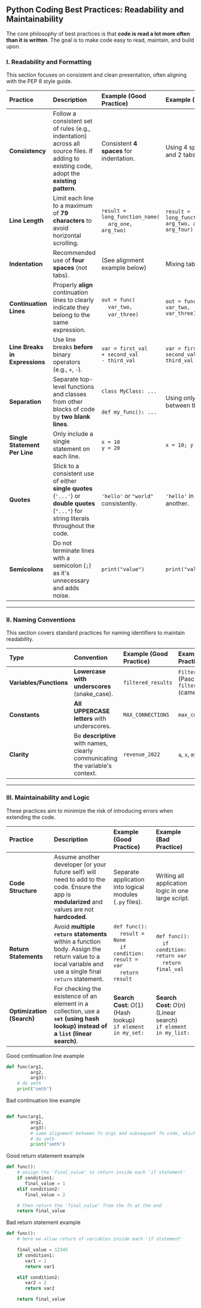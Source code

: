 ## Python Coding Best Practices: Readability and Maintainability

The core philosophy of best practices is that **code is read a lot more often than it is written**. The goal is to make code easy to read, maintain, and build upon.

### I. Readability and Formatting

This section focuses on consistent and clean presentation, often aligning with the PEP 8 style guide.

| Practice | Description | Example (Good Practice) | Example (Bad Practice) |
| :--- | :--- | :--- | :--- |
| **Consistency** | Follow a consistent set of rules (e.g., indentation) across all source files. If adding to existing code, adopt the **existing pattern**. | Consistent **4 spaces** for indentation. | Using 4 spaces in one file and 2 tabs in another. |
| **Line Length** | Limit each line to a maximum of **79 characters** to avoid horizontal scrolling. | `result = long_function_name(` <br> &nbsp;&nbsp;&nbsp;&nbsp;`arg_one, arg_two)` | `result = long_function_name(arg_one, arg_two, arg_three, arg_four)` |
| **Indentation** | Recommended use of **four spaces** (not tabs). | (See alignment example below) | Mixing tabs and spaces. |
| **Continuation Lines** | Properly **align** continuation lines to clearly indicate they belong to the same expression. | `out = func(` <br> &nbsp;&nbsp;&nbsp;&nbsp;`var_two,` <br> &nbsp;&nbsp;&nbsp;&nbsp;`var_three)` | `out = func(` <br> `var_two,` <br> `var_three)` |
| **Line Breaks in Expressions** | Use line breaks **before** binary operators (e.g., `+`, `-`). | `var = first_val` <br> `+ second_val` <br> `- third_val` | `var = first_val +` <br> `second_val -` <br> `third_val` |
| **Separation** | Separate top-level functions and classes from other blocks of code by **two blank lines**. | `class MyClass: ...` <br> <br> <br> `def my_func(): ...` | Using only one blank line between them. |
| **Single Statement Per Line** | Only include a single statement on each line. | `x = 10` <br> `y = 20` | `x = 10; y = 20` |
| **Quotes** | Stick to a consistent use of either **single quotes** (`'...'`) or **double quotes** (`"..."`) for string literals throughout the code. | `'hello'` or `"world"` consistently. | `'hello'` in one file, `"world"` in another. |
| **Semicolons** | Do not terminate lines with a semicolon (`;`) as it's unnecessary and adds noise. | `print("value")` | `print("value");` |

---

### II. Naming Conventions

This section covers standard practices for naming identifiers to maintain readability.

| Type | Convention | Example (Good Practice) | Example (Bad Practice) |
| :--- | :--- | :--- | :--- |
| **Variables/Functions** | **Lowercase with underscores** (snake\_case). | `filtered_results` | `FilteredResults` (PascalCase) or `filteredResults` (camelCase) |
| **Constants** | **All UPPERCASE letters** with underscores. | `MAX_CONNECTIONS` | `max_connections` |
| **Clarity** | Be **descriptive** with names, clearly communicating the variable's context. | `revenue_2022` | `a`, `x`, `myvar` |

---

### III. Maintainability and Logic

These practices aim to minimize the risk of introducing errors when extending the code.

| Practice | Description | Example (Good Practice) | Example (Bad Practice) |
| :--- | :--- | :--- | :--- |
| **Code Structure** | Assume another developer (or your future self) will need to add to the code. Ensure the app is **modularized** and values are not **hardcoded**. | Separate application into logical modules (`.py` files). | Writing all application logic in one large script. |
| **Return Statements** | Avoid **multiple `return` statements** within a function body. Assign the return value to a local variable and use a single final `return` statement. | `def func():` <br> &nbsp;&nbsp;&nbsp;&nbsp;`result = None` <br> &nbsp;&nbsp;&nbsp;&nbsp;`if condition: result = var` <br> &nbsp;&nbsp;&nbsp;&nbsp;`return result` | `def func():` <br> &nbsp;&nbsp;&nbsp;&nbsp;`if condition: return var` <br> &nbsp;&nbsp;&nbsp;&nbsp;`return final_val` |
| **Optimization (Search)** | For checking the existence of an element in a collection, use a **`set` (using hash lookup) instead of a `list` (linear search)**. | **Search Cost:** $O(1)$ (Hash lookup) <br> `if element in my_set:` | **Search Cost:** $O(n)$ (Linear search) <br> `if element in my_list:` |


Good continuation line example
```python
def func(arg1,
         arg2,
         arg3):
    # do smth
    print("smth")
```

Bad continuation line example
```python

def func(arg1,
         arg2,
         arg3):
         # same alignment between fn args and subsequent fn code, which confuses readers
         # do smth
         print("smth")
```


Good return statement example
```python
def func():
    # assign the 'final_value' to return inside each 'if statement'
    if condition1:
       final_value = 1
    elif condition2:
       final_value = 2

    # then return the 'final_value' from the fn at the end
    return final_value
```

Bad return statement example
```python
def func():
    # here we allow return of variables inside each 'if statement'

    final_value = 12345
    if condition1:
       var1 = 1
       return var1

    elif condition2:
       var2 = 2
       return var2

    return final_value
```


